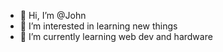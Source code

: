 - 👋 Hi, I’m @John
- 👀 I’m interested in learning new things 
- 🌱 I’m currently learning web dev and hardware
